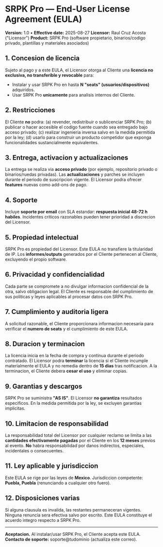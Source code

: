 # SRPK Pro — End-User License Agreement (EULA)
**Version:** 1.0  •  **Effective date:** 2025-08-27
**Licensor:** Raul Cruz Acosta ("Licensor")
**Product:** SRPK Pro (software propietario, binarios/codigo privado, plantillas y materiales asociados)

## 1. Concesion de licencia
Sujeto al pago y a este EULA, el Licensor otorga al Cliente una **licencia no exclusiva, no transferible y revocable** para:
- Instalar y usar SRPK Pro en hasta **N "seats" (usuarios/dispositivos)** adquiridos.
- Usar SRPK Pro **unicamente** para analisis internos del Cliente.

## 2. Restricciones
El Cliente **no** podra: (a) revender, redistribuir o sublicenciar SRPK Pro; (b) publicar o hacer accesible el codigo fuente cuando sea entregado bajo acceso privado; (c) realizar ingenieria inversa salvo en la medida permitida por la ley; (d) usarlo para construir un producto competidor que exponga funcionalidades sustancialmente equivalentes.

## 3. Entrega, activacion y actualizaciones
La entrega se realiza via **acceso privado** (por ejemplo, repositorio privado o binarios/ruedas privadas). Las **actualizaciones** y parches se incluyen durante el periodo de suscripcion vigente. El Licensor podra ofrecer **features** nuevas como add-ons de pago.

## 4. Soporte
Incluye **soporte por email** con SLA estandar: **respuesta inicial 48-72 h habiles**. Incidentes criticos razonables pueden tener prioridad a discrecion del Licensor.

## 5. Propiedad intelectual
SRPK Pro es propiedad del Licensor. Este EULA no transfiere la titularidad de IP. Los **informes/outputs** generados por el Cliente pertenecen al Cliente, excluyendo el propio software.

## 6. Privacidad y confidencialidad
Cada parte se compromete a no divulgar informacion confidencial de la otra, salvo obligacion legal. El Cliente es responsable del cumplimiento de sus politicas y leyes aplicables al procesar datos con SRPK Pro.

## 7. Cumplimiento y auditoria ligera
A solicitud razonable, el Cliente proporcionara informacion necesaria para verificar el **numero de seats** y el cumplimiento de este EULA.

## 8. Duracion y terminacion
La licencia inicia en la fecha de compra y continua durante el periodo contratado. El Licensor podra **terminar** la licencia si el Cliente incumple materialmente el EULA y no remedia dentro de **15 dias** tras notificacion. A la terminacion, el Cliente debera **cesar el uso** y eliminar copias.

## 9. Garantias y descargos
SRPK Pro se suministra **"AS IS"**. El Licensor **no garantiza** resultados especificos. En la medida permitida por la ley, se excluyen garantias implicitas.

## 10. Limitacion de responsabilidad
La responsabilidad total del Licensor por cualquier reclamo se limita a las **cantidades efectivamente pagadas** por el Cliente en los **12 meses** previos al evento. **No** habra responsabilidad por danos indirectos, especiales, incidentales o consecuentes.

## 11. Ley aplicable y jurisdiccion
Este EULA se rige por las leyes de **Mexico**. Jurisdiccion competente: **Puebla, Puebla** (renunciando a cualquier otro fuero).

## 12. Disposiciones varias
Si alguna clausula es invalida, las restantes permaneceran vigentes. Ninguna renuncia sera efectiva salvo por escrito. Este EULA constituye el acuerdo integro respecto a SRPK Pro.

---

**Aceptacion.** Al instalar/usar SRPK Pro, el Cliente acepta este EULA.  
**Contacto de soporte:** soporte@tudominio (actualiza este correo).
